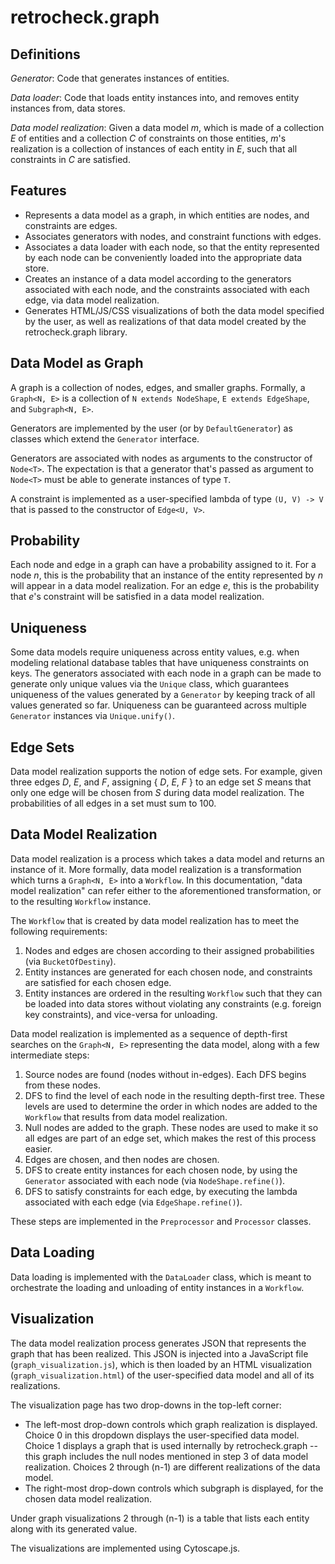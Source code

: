 # retrocheck.graph

## Definitions

*Generator*: Code that generates instances of entities.

*Data loader*: Code that loads entity instances into, and removes entity instances from, data stores.

*Data model realization*: Given a data model *m*, which is made of a collection *E* of entities and a collection *C* of constraints on those entities, *m*'s realization is a collection of instances of each entity in *E*, such that all constraints in *C* are satisfied.

## Features

- Represents a data model as a graph, in which entities are nodes, and constraints are edges.
- Associates generators with nodes, and constraint functions with edges.
- Associates a data loader with each node, so that the entity represented by each node can be conveniently loaded into the appropriate data store.
- Creates an instance of a data model according to the generators associated with each node, and the constraints associated with each edge, via data model realization.
- Generates HTML/JS/CSS visualizations of both the data model specified by the user, as well as realizations of that data model created by the retrocheck.graph library.

## Data Model as Graph

A graph is a collection of nodes, edges, and smaller graphs.  Formally, a `Graph<N, E>` is a collection of `N extends NodeShape`, `E extends EdgeShape`, and `Subgraph<N, E>`.

Generators are implemented by the user (or by `DefaultGenerator`) as classes which extend the `Generator` interface.

Generators are associated with nodes as arguments to the constructor of `Node<T>`.  The expectation is that a generator that's passed as argument to `Node<T>` must be able to generate instances of type `T`.

A constraint is implemented as a user-specified lambda of type `(U, V) -> V` that is passed to the constructor of `Edge<U, V>`. 

## Probability

Each node and edge in a graph can have a probability assigned to it.  For a node *n*, this is the probability that an instance of the entity represented by *n* will appear in a data model realization.  For an edge *e*, this is the probability that *e*'s constraint will be satisfied in a data model realization.

## Uniqueness

Some data models require uniqueness across entity values, e.g. when modeling relational database tables that have uniqueness constraints on keys.  The generators associated with each node in a graph can be made to generate only unique values via the `Unique` class, which guarantees uniqueness of the values generated by a `Generator` by keeping track of all values generated so far.  Uniqueness can be guaranteed across multiple `Generator` instances via `Unique.unify()`.

## Edge Sets

Data model realization supports the notion of edge sets.  For example, given three edges *D*, *E*, and *F*, assigning { *D*, *E*, *F* } to an edge set *S* means that only one edge will be chosen from *S* during data model realization.  The probabilities of all edges in a set must sum to 100.

## Data Model Realization

Data model realization is a process which takes a data model and returns an instance of it.  More formally, data model realization is a transformation which turns a `Graph<N, E>` into a `Workflow`.  In this documentation, "data model realization" can refer either to the aforementioned transformation, or to the resulting `Workflow` instance.

The `Workflow` that is created by data model realization has to meet the following requirements:

1. Nodes and edges are chosen according to their assigned probabilities (via `BucketOfDestiny`).
2. Entity instances are generated for each chosen node, and constraints are satisfied for each chosen edge.
3. Entity instances are ordered in the resulting `Workflow` such that they can be loaded into data stores without violating any constraints (e.g. foreign key constraints), and vice-versa for unloading.

Data model realization is implemented as a sequence of depth-first searches on the `Graph<N, E>` representing the data model, along with a few intermediate steps:

1. Source nodes are found (nodes without in-edges).  Each DFS begins from these nodes.
2. DFS to find the level of each node in the resulting depth-first tree.  These levels are used to determine the order in which nodes are added to the `Workflow` that results from data model realization.
3. Null nodes are added to the graph.  These nodes are used to make it so all edges are part of an edge set, which makes the rest of this process easier.
4. Edges are chosen, and then nodes are chosen.
5. DFS to create entity instances for each chosen node, by using the `Generator` associated with each node (via `NodeShape.refine()`).
6. DFS to satisfy constraints for each edge, by executing the lambda associated with each edge (via `EdgeShape.refine()`).

These steps are implemented in the `Preprocessor` and `Processor` classes.

## Data Loading

Data loading is implemented with the `DataLoader` class, which is meant to orchestrate the loading and unloading of entity instances in a `Workflow`.

## Visualization

The data model realization process generates JSON that represents the graph that has been realized.  This JSON is injected into a JavaScript file (`graph_visualization.js`), which is then loaded by an HTML visualization (`graph_visualization.html`) of the user-specified data model and all of its realizations.

The visualization page has two drop-downs in the top-left corner:

- The left-most drop-down controls which graph realization is displayed.  Choice 0 in this dropdown displays the user-specified data model.  Choice 1 displays a graph that is used internally by retrocheck.graph -- this graph includes the null nodes mentioned in step 3 of data model realization.  Choices 2 through (n-1) are different realizations of the data model.
- The right-most drop-down controls which subgraph is displayed, for the chosen data model realization.

Under graph visualizations 2 through (n-1) is a table that lists each entity along with its generated value.

The visualizations are implemented using Cytoscape.js.